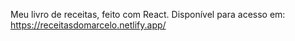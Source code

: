 Meu livro de receitas, feito com React.
Disponível para acesso em: https://receitasdomarcelo.netlify.app/
